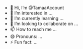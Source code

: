- 👋 Hi, I’m @TamaaAccount
- 👀 I’m interested in ...
- 🌱 I’m currently learning ...
- 💞️ I’m looking to collaborate on ...
- 📫 How to reach me ...
- 😄 Pronouns: ...
- ⚡ Fun fact: ...

<!---
TamaaAccount/TamaaAccount is a ✨ special ✨ repository because its `README.md` (this file) appears on your GitHub profile.
You can click the Preview link to take a look at your changes.
--->
